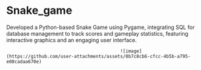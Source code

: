 # Snake_game
Developed a Python-based Snake Game using Pygame, integrating SQL for database management to track scores and gameplay statistics, featuring interactive graphics and an engaging user interface.

                                              ![image](https://github.com/user-attachments/assets/0b7c8cb6-cfcc-4b5b-a795-e08cadaa670e)
